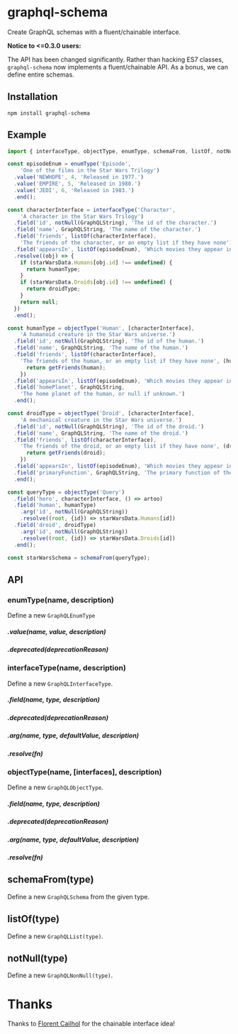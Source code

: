 graphql-schema
==============

Create GraphQL schemas with a fluent/chainable interface.

**Notice to <=0.3.0 users:**

The API has been changed significantly. Rather than hacking ES7 classes, `graphql-schema` now implements a fluent/chainable API. As a bonus, we can define entire schemas.

## Installation

    npm install graphql-schema

## Example

```js
import { interfaceType, objectType, enumType, schemaFrom, listOf, notNull } from 'graphql-schema';

const episodeEnum = enumType('Episode',
    'One of the films in the Star Wars Trilogy')
  .value('NEWHOPE', 4, 'Released in 1977.')
  .value('EMPIRE', 5, 'Released in 1980.')
  .value('JEDI', 6, 'Released in 1983.')
  .end();

const characterInterface = interfaceType('Character',
    'A character in the Star Wars Trilogy')
  .field('id', notNull(GraphQLString), 'The id of the character.')
  .field('name', GraphQLString, 'The name of the character.')
  .field('friends', listOf(characterInterface),
    'The friends of the character, or an empty list if they have none')
  .field('appearsIn', listOf(episodeEnum), 'Which movies they appear in.')
  .resolve((obj) => {
    if (starWarsData.Humans[obj.id] !== undefined) {
      return humanType;
    }
    if (starWarsData.Droids[obj.id] !== undefined) {
      return droidType;
    }
    return null;
  })
  .end();

const humanType = objectType('Human', [characterInterface],
    'A humanoid creature in the Star Wars universe.')
  .field('id', notNull(GraphQLString), 'The id of the human.')
  .field('name', GraphQLString, 'The name of the human.')
  .field('friends', listOf(characterInterface),
    'The friends of the human, or an empty list if they have none', (human) => {
      return getFriends(human);
    })
  .field('appearsIn', listOf(episodeEnum), 'Which movies they appear in.')
  .field('homePlanet', GraphQLString,
    'The home planet of the human, or null if unknown.')
  .end();

const droidType = objectType('Droid', [characterInterface],
    'A mechanical creature in the Star Wars universe.')
  .field('id', notNull(GraphQLString), 'The id of the droid.')
  .field('name', GraphQLString, 'The name of the droid.')
  .field('friends', listOf(characterInterface),
    'The friends of the droid, or an empty list if they have none', (droid) => {
      return getFriends(droid);
    })
  .field('appearsIn', listOf(episodeEnum), 'Which movies they appear in.')
  .field('primaryFunction', GraphQLString, 'The primary function of the droid.')
  .end();

const queryType = objectType('Query')
  .field('hero', characterInterface, () => artoo)
  .field('human', humanType)
    .arg('id', notNull(GraphQLString))
    .resolve((root, {id}) => starWarsData.Humans[id])
  .field('droid', droidType)
    .arg('id', notNull(GraphQLString))
    .resolve((root, {id}) => starWarsData.Droids[id])
  .end();

const starWarsSchema = schemaFrom(queryType);
```

## API

### enumType(name, description)

Define a new `GraphQLEnumType`

##### .value(name, value, description)
##### .deprecated(deprecationReason)

### interfaceType(name, description)

Define a new `GraphQLInterfaceType`.

##### .field(name, type, description)
##### .deprecated(deprecationReason)
##### .arg(name, type, defaultValue, description)
##### .resolve(fn)

### objectType(name, [interfaces], description)

Define a new `GraphQLObjectType`.

##### .field(name, type, description)
##### .deprecated(deprecationReason)
##### .arg(name, type, defaultValue, description)
##### .resolve(fn)

## schemaFrom(type)

Define a new `GraphQLSchema` from the given type.

## listOf(type)

Define a new `GraphQLList(type)`.

## notNull(type)

Define a new `GraphQLNonNull(type)`.

# Thanks

Thanks to [Florent Cailhol](https://github.com/ooflorent) for the chainable interface idea!